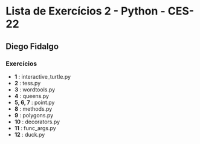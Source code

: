 # Lista de Exercícios 2 - Python - CES-22
## Diego Fidalgo

### Exercícios
* **1**       : interactive_turtle.py
* **2**       : tess.py
* **3**       : wordtools.py
* **4**       : queens.py
* **5, 6, 7** : point.py
* **8**       : methods.py
* **9**       : polygons.py
* **10**      : decorators.py
* **11**      : func_args.py
* **12**      : duck.py

